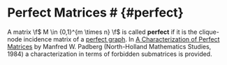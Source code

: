 # Perfect Matrices # {#perfect}

A matrix \f$ M \in \{0,1\}^{m \times n} \f$ is called **perfect** if it is the clique-node incidence matrix of a [perfect graph](https://en.wikipedia.org/wiki/Perfect_graph).
In [A Characterization of Perfect Matrices](https://doi.org/10.1016/S0304-0208(08)72932-3) by Manfred W. Padberg (North-Holland Mathematics Studies, 1984) a characterization in terms of forbidden submatrices is provided.
